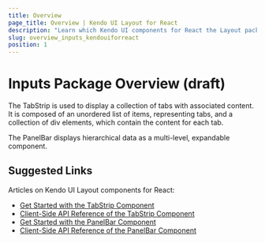 ```yaml
---
title: Overview
page_title: Overview | Kendo UI Layout for React
description: "Learn which Kendo UI components for React the Layout package delivers."
slug: overview_inputs_kendouiforreact
position: 1
---
```


# Inputs Package Overview (draft)  

The TabStrip is used to display a collection of tabs with associated content. It is composed of an unordered list of items, representing tabs, and a collection of div elements, which contain the content for each tab.

The PanelBar displays hierarchical data as a multi-level, expandable component.

## Suggested Links

Articles on Kendo UI Layout components for React:

* [Get Started with the TabStrip Component](...)
* [Client-Side API Reference of the TabStrip Component](...)
* [Get Started with the PanelBar Component](...)
* [Client-Side API Reference of the PanelBar Component](...) 